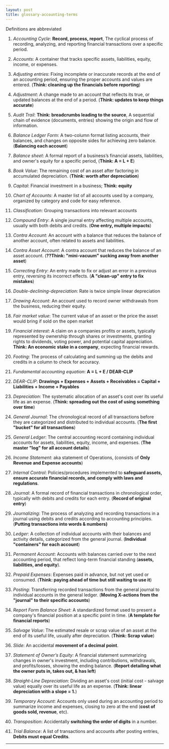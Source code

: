 ```yaml
---
layout: post
title: glossary-accounting-terms
---
```


Definitions are abbreviated

1. *Accounting Cycle*: **Record, process, report**, The cyclical process of recording, analyzing, and reporting financial transactions over a specific period.

1. *Accounts*: A container that tracks specific assets, liabilities, equity, income, or expenses.

2. *Adjusting entries*: Fixing incomplete or inaccurate records at the end of an accounting period, ensuring the proper accounts and values are entered. (**Think: cleaning up the financials before reporting**)

3. *Adjustment*: A change made to an account that reflects its true, or updated balances at the end of a period. (**Think: updates to keep things accurate**)

4. *Audit Trail*: **Think: breadcrumbs leading to the source**, A sequential chain of evidence (documents, entries) showing the origin and flow of information.

5. *Balance Ledger Form*: A two-column format listing accounts, their balances, and changes on opposite sides for achieving zero balance. (**Balancing each account**)

6. *Balance sheet*: A formal report of a business’s financial assets, liabilities, and owner's equity for a specific period, (**Think: A = L + E**)

7. *Book Value*: The remaining cost of an asset after factoring in accumulated depreciation. (**Think: worth after depreciation**)

8.  *Capital*: Financial investment in a business; **Think: equity**

9.  *Chart of Accounts*: A master list of all accounts used by a company, organized by category and code for easy reference.

10. *Classification*: Grouping transactions into relevant accounts

11. *Compound Entry*: A single journal entry affecting multiple accounts, usually with both debits and credits. (**One entry, multiple impacts**)

12. *Contra Account*: An account with a balance that reduces the balance of another account, often related to assets and liabilities.

13. *Contra Asset Account*: A contra account that reduces the balance of an asset account. (**??Think: "mini-vacuum" sucking away from another asset**)

14. *Correcting Entry*: An entry made to fix or adjust an error in a previous entry, reversing its incorrect effects. (**A "clean-up" entry to fix mistakes**)

15. *Double-declining-depreciation*: Rate is twice simple linear depreciation

16. *Drawing Account*: An account used to record owner withdrawals from the business, reducing their equity.

1. *Fair market value*: The current value of an asset or the price the asset would bring if sold on the open market
   
2.  *Financial interest*: A claim on a companies profits or assets, typically represented by ownership through shares or investments, granting rights to dividends, voting power, and potential capital appreciation. **Think: An economic stake in a company**, expecting financial rewards.

3.  *Footing*: The process of calculating and summing up the debits and credits in a column to check for accuracy.

4.  *Fundamental accounting equation*: **A = L + E / DEAR-CLIP**

5.  *DEAR-CLIP*: **Drawings + Expenses + Assets + Receivables = Capital + Liabilities + Income + Payables**

6.  *Depreciation*: The systematic allocation of an asset's cost over its useful life as an expense. (**Think: spreading out the cost of using something over time**)

7.  *General Journal*: The chronological record of all transactions before they are categorized and distributed to individual accounts. (**The first "bucket" for all transactions**)

8.  *General Ledger*: The central accounting record containing individual accounts for assets, liabilities, equity, income, and expenses. (**The master "log" for all account details**)

9.  *Income Statement*: aka statement of Operations, (consists of **Only Revenue and Expense accounts**)

10. *Internal Control*: Policies/procedures implemented to **safeguard assets, ensure accurate financial records, and comply with laws and regulations**.
   
11. *Journal*: A formal record of financial transactions in chronological order, typically with debits and credits for each entry. (**Record of original entry**)

12. *Journalizing*: The process of analyzing and recording transactions in a journal using debits and credits according to accounting principles. (**Putting transactions into words & numbers)**

13. *Ledger*: A collection of individual accounts with their balances and activity details, categorized from the general journal. (**Individual "containers" for each account**)

14. *Permanent Account*: Accounts with balances carried over to the next accounting period, that reflect long-term financial standing (**assets, liabilities, and equity**).

15. *Prepaid Expenses*: Expenses paid in advance, but not yet used or consumed. (**Think: paying ahead of time but still waiting to use it**)

16. *Posting*: Transferring recorded transactions from the general journal to individual accounts in the general ledger. (**Moving X-actions from the "journal" to their specific accounts**)

17. *Report Form Balance Sheet*: A standardized format used to present a company's financial position at a specific point in time. (**A template for financial reports**)

18. *Salvage Value*: The estimated resale or scrap value of an asset at the end of its useful life, usually after depreciation. (**Think: Scrap value**)

19. *Slide*: An accidental **movement of a decimal point**.

20. *Statement of Owner’s Equity:* A financial statement summarizing changes in owner's investment, including contributions, withdrawals, and profits/losses, showing the ending balance. (**Report detailing what the owner puts in, takes out, & has left**)

21. *Straight-Line Depreciation*: Dividing an asset's cost (initial cost - salvage value) equally over its useful life as an expense. (**Think: linear depreciation with a slope = 1.**)

22. *Temporary Account*: Accounts only used during an accounting period to summarize income and expenses, closing to zero at the end (**cost of goods sold, revenue**, etc). 

23. *Transposition*: Accidentally **switching the order of digits** in a number.

24. *Trial Balance*: A list of transactions and accounts after posting entries, **Debits must equal Credits**. 

---
